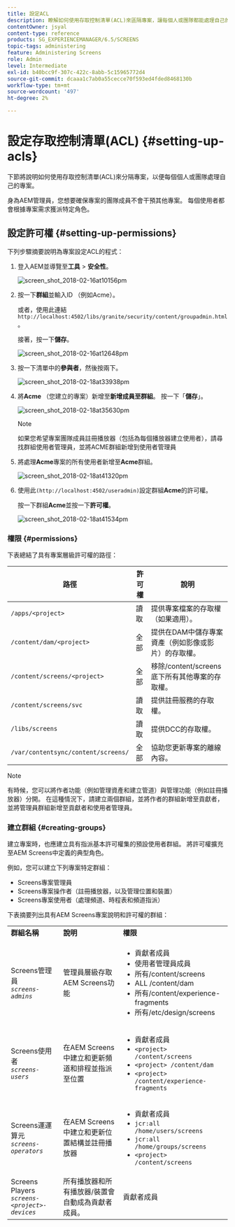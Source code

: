 ```yaml
---
title: 設定ACL
description: 瞭解如何使用存取控制清單(ACL)來區隔專案，讓每個人或團隊都能處理自己的專案。
contentOwner: jsyal
content-type: reference
products: SG_EXPERIENCEMANAGER/6.5/SCREENS
topic-tags: administering
feature: Administering Screens
role: Admin
level: Intermediate
exl-id: b40bcc9f-307c-422c-8abb-5c15965772d4
source-git-commit: dcaaa1c7ab0a55cecce70f593ed4fded8468130b
workflow-type: tm+mt
source-wordcount: '497'
ht-degree: 2%

---
```


# 設定存取控制清單(ACL) {#setting-up-acls}

下節將說明如何使用存取控制清單(ACL)來分隔專案，以便每個個人或團隊處理自己的專案。

身為AEM管理員，您想要確保專案的團隊成員不會干預其他專案。 每個使用者都會根據專案需求獲派特定角色。

## 設定許可權 {#setting-up-permissions}

下列步驟摘要說明為專案設定ACL的程式：

1. 登入AEM並導覽至&#x200B;**工具** > **安全性**。

   ![screen_shot_2018-02-16at10156pm](assets/screen_shot_2018-02-16at10156pm.png)

1. 按一下&#x200B;**群組**&#x200B;並輸入ID （例如Acme）。

   或者，使用此連結`http://localhost:4502/libs/granite/security/content/groupadmin.html`。

   接著，按一下&#x200B;**儲存**。

   ![screen_shot_2018-02-16at12648pm](assets/screen_shot_2018-02-16at12648pm.png)

1. 按一下清單中的&#x200B;**參與者**，然後按兩下。

   ![screen_shot_2018-02-18at33938pm](assets/screen_shot_2018-02-18at33938pm.png)

1. 將&#x200B;**Acme** （您建立的專案）新增至&#x200B;**新增成員至群組**。 按一下「**儲存**」。

   ![screen_shot_2018-02-18at35630pm](assets/screen_shot_2018-02-18at35630pm.png)

   >[!NOTE]
   >
   >如果您希望專案團隊成員註冊播放器（包括為每個播放器建立使用者），請尋找群組使用者管理員，並將ACME群組新增到使用者管理員

1. 將處理&#x200B;**Acme**&#x200B;專案的所有使用者新增至&#x200B;**Acme**&#x200B;群組。

   ![screen_shot_2018-02-18at41320pm](assets/screen_shot_2018-02-18at41320pm.png)

1. 使用此`(http://localhost:4502/useradmin)`設定群組&#x200B;**Acme**&#x200B;的許可權。

   按一下群組&#x200B;**Acme**&#x200B;並按一下&#x200B;**許可權**。

   ![screen_shot_2018-02-18at41534pm](assets/screen_shot_2018-02-18at41534pm.png)

### 權限 {#permissions}

下表總結了具有專案層級許可權的路徑：

| **路徑** | **許可權** | **說明** |
|---|---|---|
| `/apps/<project>` | 讀取 | 提供專案檔案的存取權（如果適用）。 |
| `/content/dam/<project>` | 全部 | 提供在DAM中儲存專案資產（例如影像或影片）的存取權。 |
| `/content/screens/<project>` | 全部 | 移除/content/screens底下所有其他專案的存取權。 |
| `/content/screens/svc` | 讀取 | 提供註冊服務的存取權。 |
| `/libs/screens` | 讀取 | 提供DCC的存取權。 |
| `/var/contentsync/content/screens/` | 全部 | 協助您更新專案的離線內容。 |

>[!NOTE]
>
>有時候，您可以將作者功能（例如管理資產和建立管道）與管理功能（例如註冊播放器）分開。 在這種情況下，請建立兩個群組，並將作者的群組新增至貢獻者，並將管理員群組新增至貢獻者和使用者管理員。

### 建立群組 {#creating-groups}

建立專案時，也應建立具有指派基本許可權集的預設使用者群組。 將許可權擴充至AEM Screens中定義的典型角色。

例如，您可以建立下列專案特定群組：

* Screens專案管理員
* Screens專案操作者（註冊播放器，以及管理位置和裝置）
* Screens專案使用者（處理頻道、時程表和頻道指派）

下表摘要列出具有AEM Screens專案說明和許可權的群組：

<table>
 <tbody>
  <tr>
   <td><strong>群組名稱</strong></td>
   <td><strong>說明</strong></td>
   <td><strong>權限</strong></td>
  </tr>
  <tr>
   <td>Screens管理員<br /> <em><code>screens-admins</code></em></td>
   <td>管理員層級存取AEM Screens功能</td>
   <td>
    <ul>
     <li>貢獻者成員</li>
     <li>使用者管理員成員</li>
     <li>所有/content/screens</li>
     <li>ALL /content/dam</li>
     <li>所有/content/experience-fragments</li>
     <li>所有/etc/design/screens</li>
    </ul> </td>
  </tr>
  <tr>
   <td>Screens使用者<br /> <em><code>screens-users</code></em></td>
   <td>在AEM Screens中建立和更新頻道和排程並指派至位置</td>
   <td>
    <ul>
     <li>貢獻者成員</li>
     <li><code>&lt;project&gt; /content/screens</code></li>
     <li><code>&lt;project&gt; /content/dam</code></li>
     <li><code>&lt;project&gt; /content/experience-fragments</code></li>
    </ul> </td>
  </tr>
  <tr>
   <td>Screens運運算元<br /> <em><code>screens-operators</code></em></td>
   <td>在AEM Screens中建立和更新位置結構並註冊播放器</td>
   <td>
    <ul>
     <li>貢獻者成員</li>
     <li><code>jcr:all /home/users/screens</code></li>
     <li><code>jcr:all /home/groups/screens</code></li>
     <li><code>&lt;project&gt; /content/screens</code></li>
    </ul> </td>
  </tr>
  <tr>
   <td>Screens Players<br /> <em><code>screens-&lt;project&gt;-devices</code></em></td>
   <td>所有播放器和所有播放器/裝置會自動成為貢獻者成員。</td>
   <td><p> 貢獻者成員</p> </td>
  </tr>
 </tbody>
</table>

